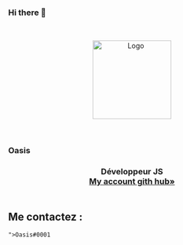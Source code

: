 ### Hi there 👋

<!--<div id="top"></div>-->

<br />

<p align="center">
  <img src="https://cdn.discordapp.com/avatars/853222429657006090/a_396d9b452ea33bd386894504b09c82e9.webp?size=80" alt="Logo" width="160" height="160" >
</p>

<!--     GITHUB STATS     -->

<div align="center">
  <a href="https://github.com/oasisdiscorde">
  </a>
</div>



<br>
<h3>Oasis<h3>

  <p align="center">
    Développeur JS
    <br />
    <a href="https://github.com/oasisdiscorde"><strong>My account gith hub»</strong></a>
    <br />
    <br />
  </p>


## Me contactez :
`">Oasis#0001`
